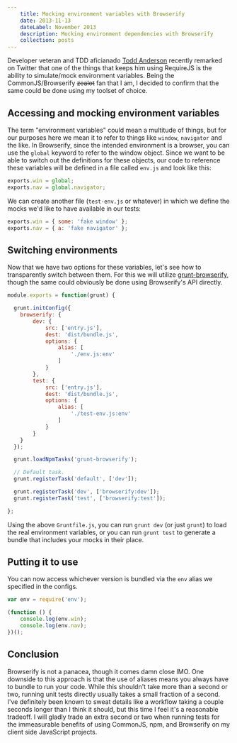 ```yaml
---
	title: Mocking environment variables with Browserify
	date: 2013-11-13
	dateLabel: November 2013
	description: Mocking environment dependencies with Browserify
	collection: posts
---
```


Developer veteran and TDD aficianado [Todd Anderson](http://custardbelly.com/) recently remarked on Twitter that one of the things that keeps him using RequireJS is the ability to simulate/mock environment variables. Being the CommonJS/Browserify ~~zealot~~ fan that I am, I decided to confirm that the same could be done using my toolset of choice.

## Accessing and mocking environment variables

The term "environment variables" could mean a multitude of things, but for our purposes here we mean it to refer to things like `window`, `navigator` and the like. In Browserify, since the intended environment is a browser, you can use the `global` keyword to refer to the window object. Since we want to be able to switch out the definitions for these objects, our code to reference these variables will be defined in a file called `env.js` and look like this:

```javascript
exports.win = global;
exports.nav = global.navigator;
```

We can create another file (`test-env.js` or whatever) in which we define the mocks we'd like to have available in our tests:

```javascript
exports.win = { some: 'fake window' };
exports.nav = { a: 'fake navigator' };
```

## Switching environments

Now that we have two options for these variables, let's see how to transparently switch between them. For this we will utilize [grunt-browserify](https://github.com/jmreidy/grunt-browserify/), though the same could obviously be done using Browserify's API directly.

```javascript
module.exports = function(grunt) {

  grunt.initConfig({
    browserify: {
	    dev: {
		    src: ['entry.js'],
		    dest: 'dist/bundle.js',
		    options: {
			    alias: [
				    './env.js:env'
			    ]
		    }
	    },
	    test: {
		    src: ['entry.js'],
		    dest: 'dist/bundle.js',
		    options: {
			    alias: [
				    './test-env.js:env'
			    ]
		    }
	    }
    }
  });

  grunt.loadNpmTasks('grunt-browserify');

  // Default task.
  grunt.registerTask('default', ['dev']);

  grunt.registerTask('dev', ['browserify:dev']);
  grunt.registerTask('test', ['browserify:test']);

};
```

Using the above `Gruntfile.js`, you can run `grunt dev` (or just `grunt`) to load the real environment variables, or you can run `grunt test` to generate a bundle that includes your mocks in their place.

## Putting it to use

You can now access whichever version is bundled via the `env` alias we specified in the configs.

```javascript
var env = require('env');

(function () {
	console.log(env.win);
	console.log(env.nav);
})();
```

## Conclusion

Browserify is not a panacea, though it comes damn close IMO. One downside to this approach is that the use of aliases means you always have to bundle to run your code. While this shouldn't take more than a second or two, running unit tests directly usually takes a small fraction of a second. I've definitely been known to sweat details like a workflow taking a couple seconds longer than I think it should, but this time I feel it's a reasonable tradeoff. I will gladly trade an extra second or two when running tests for the immeasurable benefits of using CommonJS, npm, and Browserify on my client side JavaScript projects.
